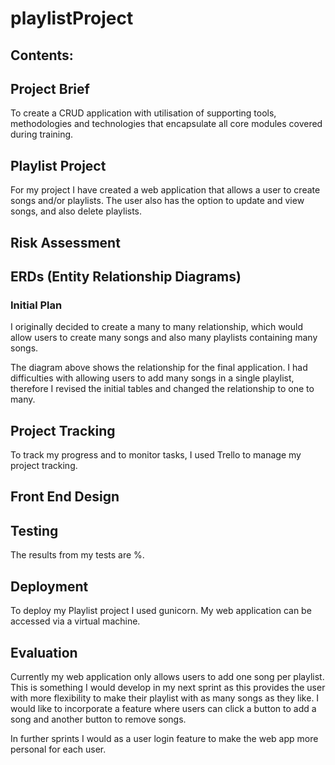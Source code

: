 # playlistProject
## Contents:


## **Project Brief**
To create a CRUD application with utilisation of supporting tools, methodologies and technologies that encapsulate all core modules covered during training.

## **Playlist Project**
For my project I have created a web application that allows a user to create songs and/or playlists. The user also has the option to update and view songs, and also delete playlists.

## **Risk Assessment**


## **ERDs (Entity Relationship Diagrams)**
### Initial Plan

I originally decided to create a many to many relationship, which would allow users to create many songs and also many playlists containing many songs.



The diagram above shows the relationship for the final application. I had difficulties with allowing users to add many songs in a single playlist, therefore I revised the initial tables and changed the relationship to one to many.


## **Project Tracking**
To track my progress and to monitor tasks, I used Trello to manage my project tracking. 

## **Front End Design**


## **Testing**

The results from my tests are %.


## **Deployment**
To deploy my Playlist project I used gunicorn.
My web application can be accessed via a virtual machine.


## **Evaluation**
Currently my web application only allows users to add one song per playlist. This is something I would develop in my next sprint as this provides the user with more flexibility to make their playlist with as many songs as they like. I would like to incorporate a feature where users can click a button to add a song and another button to remove songs.

In further sprints I would as a user login feature to make the web app more personal for each user.
